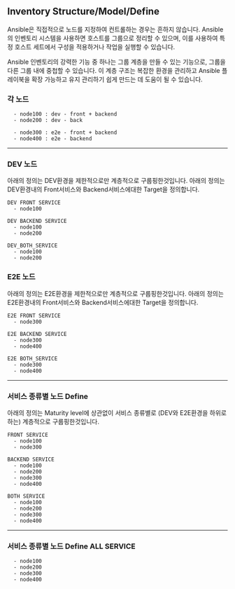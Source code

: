 ## Inventory Structure/Model/Define
Ansible은 직접적으로 노드를 지정하여 컨트롤하는 경우는 흔하지 않습니다.
Ansible의 인벤토리 시스템을 사용하면 호스트를 그룹으로 정리할 수 있으며, 
이를 사용하여 특정 호스트 세트에서 구성을 적용하거나 작업을 실행할 수 있습니다. <br>

Ansible 인벤토리의 강력한 기능 중 하나는 그룹 계층을 만들 수 있는 기능으로, 그룹을 다른 그룹 내에 중첩할 수 있습니다. 
이 계층 구조는 복잡한 환경을 관리하고 Ansible 플레이북을 확장 가능하고 유지 관리하기 쉽게 만드는 데 도움이 될 수 있습니다.

### 각 노드
```
  - node100 : dev - front + backend
  - node200 : dev - back
  
  - node300 : e2e - front + backend
  - node400 : e2e - backend

```

-----
### DEV 노드
아래의 정의는 DEV환경을 제한적으로만 계층적으로 구룹핑한것입니다. 
아래의 정의는 DEV환경내의 Front서비스와 Backend서비스에대한 Target을 정의합니다.

```
DEV FRONT SERVICE
  - node100

DEV BACKEND SERVICE
  - node100
  - node200

DEV_BOTH_SERVICE
  - node100
  - node200

```

### E2E 노드
아래의 정의는 E2E환경을 제한적으로만 계층적으로 구룹핑한것입니다.
아래의 정의는 E2E환경내의 Front서비스와 Backend서비스에대한 Target을 정의합니다.
```
E2E FRONT SERVICE
  - node300

E2E BACKEND SERVICE
  - node300
  - node400

E2E BOTH_SERVICE
  - node300
  - node400

```

-----
### 서비스 종류별 노드 Define
아래의 정의는 Maturity level에 상관없이 서비스 종류별로 (DEV와 E2E환경을 하위로하는)  계층적으로 구룹핑한것입니다.
```
FRONT SERVICE
  - node100
  - node300
  
BACKEND SERVICE
  - node100
  - node200
  - node300
  - node400
  
BOTH SERVICE
  - node100
  - node200
  - node300
  - node400
```

-----                  
### 서비스 종류별 노드 Define  ALL SERVICE
```
  - node100
  - node200
  - node300
  - node400
```



